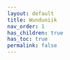 ```yaml
---
layout: default
title: Wunduniik
nav_order: 1
has_children: true
has_toc: true
permalink: false
---
```

